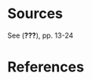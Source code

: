 Sources
================

See (<span class="citeproc-not-found" data-reference-id="Dalgaard">**???**</span>), pp. 13-24

References
==========
